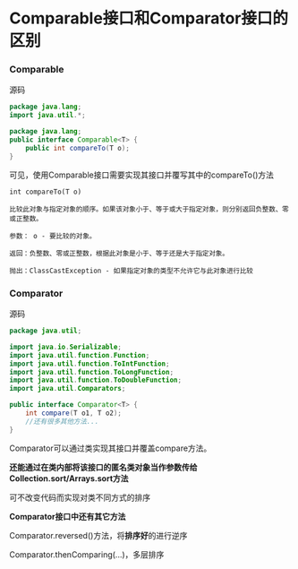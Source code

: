 # Comparable接口和Comparator接口的区别

### Comparable

源码

```java
package java.lang;
import java.util.*;

package java.lang;
public interface Comparable<T> {
    public int compareTo(T o);
}
```

可见，使用Comparable接口需要实现其接口并覆写其中的compareTo()方法

```
int compareTo(T o)

比较此对象与指定对象的顺序。如果该对象小于、等于或大于指定对象，则分别返回负整数、零或正整数。

参数： o - 要比较的对象。

返回：负整数、零或正整数，根据此对象是小于、等于还是大于指定对象。

抛出：ClassCastException - 如果指定对象的类型不允许它与此对象进行比较
```

### Comparator

源码

```java
package java.util;

import java.io.Serializable;
import java.util.function.Function;
import java.util.function.ToIntFunction;
import java.util.function.ToLongFunction;
import java.util.function.ToDoubleFunction;
import java.util.Comparators;

public interface Comparator<T> {
	int compare(T o1, T o2);
	//还有很多其他方法...
}
```

Comparator可以通过类实现其接口并覆盖compare方法。

**还能通过在类内部将该接口的匿名类对象当作参数传给Collection.sort/Arrays.sort方法**

可不改变代码而实现对类不同方式的排序

**Comparator接口中还有其它方法**

Comparator.reversed()方法，将**排序好**的进行逆序

Comparator.thenComparing(...)，多层排序